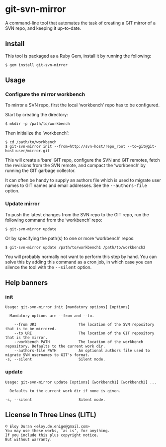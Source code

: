 # git-svn-mirror

A command-line tool that automates the task of creating a GIT mirror of a SVN
repo, and keeping it up-to-date.

## install

This tool is packaged as a Ruby Gem, install it by running the following:

	$ gem install git-svn-mirror

## Usage

### Configure the mirror workbench

To mirror a SVN repo, first the local ‘workbench’ repo has to be configured.

Start by creating the directory:

	$ mkdir -p /path/to/workbench

Then initialize the ‘workbench’:

	$ cd /path/to/workbench
	$ git-svn-mirror init --from=http://svn-host/repo_root --to=git@git-host:user/mirror.git

This will create a ‘bare’ GIT repo, configure the SVN and GIT remotes, fetch
the revisions from the SVN remote, and compact the ‘workbench’ by running the
GIT garbage collector.

It can often be handy to supply an authors file which is used to migrate user
names to GIT names and email addresses. See the <tt>--authors-file</tt> option.

### Update mirror

To push the latest changes from the SVN repo to the GIT repo, run the following
command from the ‘workbench’ repo:

	$ git-svn-mirror update

Or by specifying the path(s) to one or more ‘workbench’ repos:

	$ git-svn-mirror update /path/to/workbench1 /path/to/workbench2

You will probably normally not want to perform this step by hand. You can solve
this by adding this command as a cron job, in which case you can silence the
tool with the <tt>--silent</tt> option.

## Help banners

### init

	Usage: git-svn-mirror init [mandatory options] [options]
	
	  Mandatory options are --from and --to.
	
	    --from URI                   The location of the SVN repository that is to be mirrored.
	    --to URI                     The location of the GIT repository that is the mirror.
	    --workbench PATH             The location of the workbench repository. Defaults to the current work dir.
	    --authors-file PATH          An optional authors file used to migrate SVN usernames to GIT's format.
	-s, --silent                     Silent mode.

### update

	Usage: git-svn-mirror update [options] [workbench1] [workbench2] ...
	
	  Defaults to the current work dir if none is given.
	
	-s, --silent                     Silent mode.

## License In Three Lines (LITL)

	© Eloy Duran <eloy.de.enige@gmail.com>
	You may use these works, ‘as is’, for anything.
	If you include this plus copyright notice.
	But without warranty.
